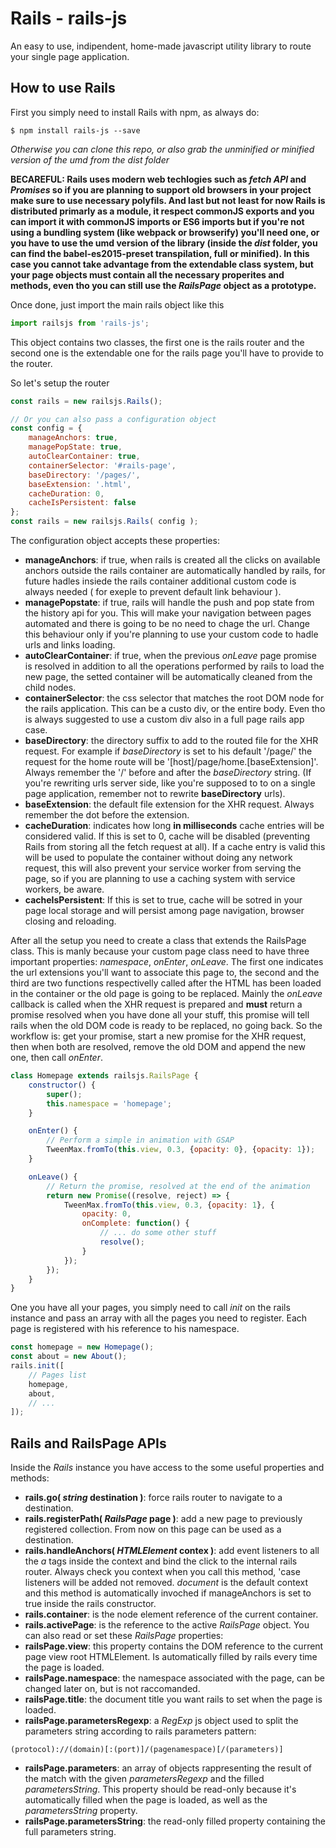 # Rails - rails-js
An easy to use, indipendent, home-made javascript utility library to route your single page application.

## How to use Rails
First you simply need to install Rails with npm, as always do:
```
$ npm install rails-js --save
```
*Otherwise you can clone this repo, or also grab the unminified or minified version of the umd from the dist folder*

__BECAREFUL: Rails uses modern web techlogies such as *fetch API* and *Promises* so if you are planning to support old browsers in your project make sure to use necessary polyfils. And last but not least for now Rails is distributed primarly as a module, it respect commonJS exports and you can import it with commonJS imports or ES6 imports but if you're not using a bundling system (like webpack or browserify) you'll need one, or you have to use the umd version of the library (inside the *dist* folder, you can find the babel-es2015-preset transpilation, full or minified). In this case you cannot take advantage from the extendable class system, but your page objects must contain all the necessary properites and methods, even tho you can still use the *RailsPage* object as a prototype.__

Once done, just import the main rails object like this

```javascript
import railsjs from 'rails-js';
```

This object contains two classes, the first one is the rails router and the second one is the extendable one for the rails page you'll have to provide to the router.

So let's setup the router

```javascript
const rails = new railsjs.Rails();
```
```javascript
// Or you can also pass a configuration object
const config = {
	manageAnchors: true,
	managePopState: true,
	autoClearContainer: true,
	containerSelector: '#rails-page',
	baseDirectory: '/pages/',
	baseExtension: '.html',
	cacheDuration: 0,
	cacheIsPersistent: false
};
const rails = new railsjs.Rails( config );
```

The configuration object accepts these properties:
- __manageAnchors__: if true, when rails is created all the clicks on available anchors outside the rails container are automatically handled by rails, for future hadles insiede the rails container additional custom code is always needed ( for exeple to prevent default link behaviour ).
- __managePopstate__: if true, rails will handle the push and pop state from the history api for you. This will make your navigation between pages automated and there is going to be no need to chage the url. Change this behaviour only if you're planning to use your custom code to hadle urls and links loading.
- __autoClearContainer__: if true, when the previous *onLeave* page promise is resolved in addition to all the operations performed by rails to load the new page, the setted container will be automatically cleaned from the child nodes.
- __containerSelector__: the css selector that matches the root DOM node for the rails application. This can be a custo div, or the entire body. Even tho is always suggested to use a custom div also in a full page rails app case.
- __baseDirectory__: the directory suffix to add to the routed file for the XHR request. For example if *baseDirectory* is set to his default '/page/' the request for the home route will be '[host]/page/home.[baseExtension]'. Always remember the '/' before and after the *baseDirectory* string. (If you're rewriting urls server side, like you're supposed to to on a single page application, remember not to rewrite __baseDirectory__ urls).
- __baseExtension__: the default file extension for the XHR request. Always remember the dot before the extension.
- __cacheDuration__: indicates how long __in milliseconds__ cache entries will be considered valid. If this is set to 0, cache will be disabled (preventing Rails from storing all the fetch request at all). If a cache entry is valid this will be used to populate the container without doing any network request, this will also prevent your service worker from serving the page, so if you are planning to use a caching system with service workers, be aware.
- __cacheIsPersistent__: If this is set to true, cache will be sotred in your page local storage and will persist among page navigation, browser closing and reloading.

After all the setup you need to create a class that extends the RailsPage class. This is manly because your custom page class need to have three important properties: *namespace*, *onEnter*, *onLeave*. The first one indicates the url extensions you'll want to associate this page to, the second and the third are two functions respectivelly called after the HTML has been loaded in the container or the old page is going to be replaced. Mainly the *onLeave* callback is called when the XHR request is prepared and __must__ return a promise resolved when you have done all your stuff, this promise will tell rails when the old DOM code is ready to be replaced, no going back. So the workflow is: get your promise, start a new promise for the XHR request, then when both are resolved, remove the old DOM and append the new one, then call *onEnter*.

```javascript
class Homepage extends railsjs.RailsPage {
	constructor() {
		super();
		this.namespace = 'homepage';
	}

	onEnter() {
		// Perform a simple in animation with GSAP
		TweenMax.fromTo(this.view, 0.3, {opacity: 0}, {opacity: 1});
	}

	onLeave() {
		// Return the promise, resolved at the end of the animation
		return new Promise((resolve, reject) => {
			TweenMax.fromTo(this.view, 0.3, {opacity: 1}, {
				opacity: 0,
				onComplete: function() {
					// ... do some other stuff
					resolve();
				}
			});
		});
	}
}
```
One you have all your pages, you simply need to call *init* on the rails instance and pass an array with all the pages you need to register. Each page is registered with his reference to his namespace.

```javascript
const homepage = new Homepage();
const about = new About();
rails.init([
	// Pages list
	homepage,
	about,
	// ...
]);
```
## Rails and RailsPage APIs

Inside the *Rails* instance you have access to the some useful properties and methods:
- __rails.go( *string* destination )__: force rails router to navigate to a destination.
- __rails.registerPath( *RailsPage* page )__: add a new page to previously registered collection. From now on this page can be used as a destination.
- __rails.handleAnchors( *HTMLElement* contex )__: add event listeners to all the *a* tags inside the context and bind the click to the internal rails router. Always check you context when you call this method, 'case listeners will be added not removed. *document* is the default context and this method is automatically invoched if manageAnchors is set to true inside the rails constructor.
- __rails.container__: is the node element reference of the current container.
- __rails.activePage__: is the reference to the active *RailsPage* object.
You can also read or set these *RailsPage* properties:
- __railsPage.view__: this property contains the DOM reference to the current page view root HTMLElement. Is automatically filled by rails every time the page is loaded.
- __railsPage.namespace__: the namespace associated with the page, can be changed later on, but is not raccomanded.
- __railsPage.title__: the document title you want rails to set when the page is loaded.
- __railsPage.parametersRegexp__: a *RegExp* js object used to split the parameters string according to rails parameters pattern: 
```
(protocol)://(domain)[:(port)]/(pagenamespace)[/(parameters)]
```
- __railsPage.parameters__: an array of objects rappresenting the result of the match with the given *parametersRegexp* and the filled *parametersString*. This property should be read-only because it's automatically filled when the page is loaded, as well as the *parametersString* property.
- __railsPage.parametersString__: the read-only filled property containing the full parameters string.
